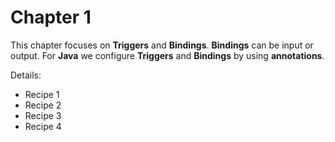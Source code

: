 # Chapter 1
This chapter focuses on **Triggers** and **Bindings**.  **Bindings** can be input or output.  For **Java** we configure **Triggers** and **Bindings** by using **annotations**.

Details:
- Recipe 1
- Recipe 2
- Recipe 3
- Recipe 4